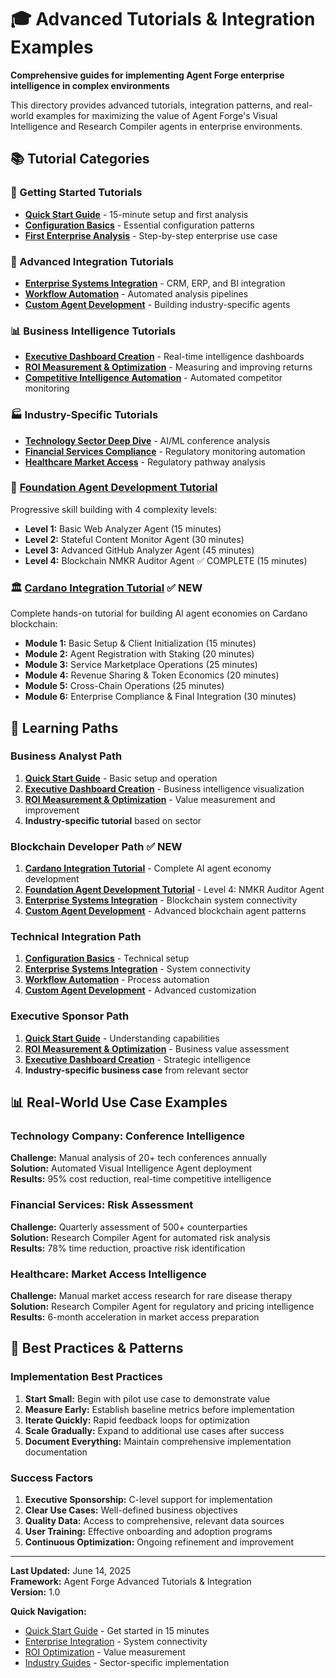 # 🎓 Advanced Tutorials & Integration Examples

**Comprehensive guides for implementing Agent Forge enterprise intelligence in complex environments**

This directory provides advanced tutorials, integration patterns, and real-world examples for maximizing the value of Agent Forge's Visual Intelligence and Research Compiler agents in enterprise environments.

## 📚 **Tutorial Categories**

### **🚀 Getting Started Tutorials**
- **[Quick Start Guide](QUICK_START.md)** - 15-minute setup and first analysis
- **[Configuration Basics](CONFIGURATION_BASICS.md)** - Essential configuration patterns
- **[First Enterprise Analysis](FIRST_ENTERPRISE_ANALYSIS.md)** - Step-by-step enterprise use case

### **🔧 Advanced Integration Tutorials**
- **[Enterprise Systems Integration](ENTERPRISE_INTEGRATION.md)** - CRM, ERP, and BI integration
- **[Workflow Automation](WORKFLOW_AUTOMATION.md)** - Automated analysis pipelines
- **[Custom Agent Development](CUSTOM_AGENT_DEVELOPMENT.md)** - Building industry-specific agents

### **📊 Business Intelligence Tutorials**
- **[Executive Dashboard Creation](EXECUTIVE_DASHBOARDS.md)** - Real-time intelligence dashboards
- **[ROI Measurement & Optimization](ROI_OPTIMIZATION.md)** - Measuring and improving returns
- **[Competitive Intelligence Automation](COMPETITIVE_INTELLIGENCE.md)** - Automated competitor monitoring

### **🏭 Industry-Specific Tutorials**
- **[Technology Sector Deep Dive](TECHNOLOGY_DEEP_DIVE.md)** - AI/ML conference analysis
- **[Financial Services Compliance](FINSERV_COMPLIANCE.md)** - Regulatory monitoring automation
- **[Healthcare Market Access](HEALTHCARE_MARKET_ACCESS.md)** - Regulatory pathway analysis

### **🎯 [Foundation Agent Development Tutorial](AGENT_DEVELOPMENT_TUTORIAL.md)**
Progressive skill building with 4 complexity levels:
- **Level 1:** Basic Web Analyzer Agent (15 minutes)
- **Level 2:** Stateful Content Monitor Agent (30 minutes)
- **Level 3:** Advanced GitHub Analyzer Agent (45 minutes)
- **Level 4:** Blockchain NMKR Auditor Agent ✅ COMPLETE (15 minutes)

### **🏛️ [Cardano Integration Tutorial](CARDANO_INTEGRATION_TUTORIAL.md)** ✅ NEW
Complete hands-on tutorial for building AI agent economies on Cardano blockchain:
- **Module 1:** Basic Setup & Client Initialization (15 minutes)
- **Module 2:** Agent Registration with Staking (20 minutes)
- **Module 3:** Service Marketplace Operations (25 minutes)
- **Module 4:** Revenue Sharing & Token Economics (20 minutes)
- **Module 5:** Cross-Chain Operations (25 minutes)
- **Module 6:** Enterprise Compliance & Final Integration (30 minutes)

## 🎯 **Learning Paths**

### **Business Analyst Path**
1. **[Quick Start Guide](QUICK_START.md)** - Basic setup and operation
2. **[Executive Dashboard Creation](EXECUTIVE_DASHBOARDS.md)** - Business intelligence visualization
3. **[ROI Measurement & Optimization](ROI_OPTIMIZATION.md)** - Value measurement and improvement
4. **Industry-specific tutorial** based on sector

### **Blockchain Developer Path** ✅ NEW
1. **[Cardano Integration Tutorial](CARDANO_INTEGRATION_TUTORIAL.md)** - Complete AI agent economy development
2. **[Foundation Agent Development Tutorial](AGENT_DEVELOPMENT_TUTORIAL.md)** - Level 4: NMKR Auditor Agent
3. **[Enterprise Systems Integration](ENTERPRISE_INTEGRATION.md)** - Blockchain system connectivity
4. **[Custom Agent Development](CUSTOM_AGENT_DEVELOPMENT.md)** - Advanced blockchain agent patterns

### **Technical Integration Path**
1. **[Configuration Basics](CONFIGURATION_BASICS.md)** - Technical setup
2. **[Enterprise Systems Integration](ENTERPRISE_INTEGRATION.md)** - System connectivity
3. **[Workflow Automation](WORKFLOW_AUTOMATION.md)** - Process automation
4. **[Custom Agent Development](CUSTOM_AGENT_DEVELOPMENT.md)** - Advanced customization

### **Executive Sponsor Path**
1. **[Quick Start Guide](QUICK_START.md)** - Understanding capabilities
2. **[ROI Measurement & Optimization](ROI_OPTIMIZATION.md)** - Business value assessment
3. **[Executive Dashboard Creation](EXECUTIVE_DASHBOARDS.md)** - Strategic intelligence
4. **Industry-specific business case** from relevant sector

## 📊 **Real-World Use Case Examples**

### **Technology Company: Conference Intelligence**
**Challenge:** Manual analysis of 20+ tech conferences annually  
**Solution:** Automated Visual Intelligence Agent deployment  
**Results:** 95% cost reduction, real-time competitive intelligence

### **Financial Services: Risk Assessment**
**Challenge:** Quarterly assessment of 500+ counterparties  
**Solution:** Research Compiler Agent for automated risk analysis  
**Results:** 78% time reduction, proactive risk identification

### **Healthcare: Market Access Intelligence**
**Challenge:** Manual market access research for rare disease therapy  
**Solution:** Research Compiler Agent for regulatory and pricing intelligence  
**Results:** 6-month acceleration in market access preparation

## 🎯 **Best Practices & Patterns**

### **Implementation Best Practices**
1. **Start Small:** Begin with pilot use case to demonstrate value
2. **Measure Early:** Establish baseline metrics before implementation
3. **Iterate Quickly:** Rapid feedback loops for optimization
4. **Scale Gradually:** Expand to additional use cases after success
5. **Document Everything:** Maintain comprehensive implementation documentation

### **Success Factors**
1. **Executive Sponsorship:** C-level support for implementation
2. **Clear Use Cases:** Well-defined business objectives
3. **Quality Data:** Access to comprehensive, relevant data sources
4. **User Training:** Effective onboarding and adoption programs
5. **Continuous Optimization:** Ongoing refinement and improvement

---

**Last Updated:** June 14, 2025  
**Framework:** Agent Forge Advanced Tutorials & Integration  
**Version:** 1.0

**Quick Navigation:**
- [Quick Start Guide](QUICK_START.md) - Get started in 15 minutes
- [Enterprise Integration](ENTERPRISE_INTEGRATION.md) - System connectivity
- [ROI Optimization](ROI_OPTIMIZATION.md) - Value measurement
- [Industry Guides](../industries/README.md) - Sector-specific implementation